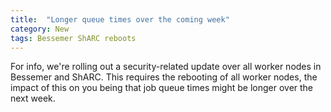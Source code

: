 ```yaml
---
title:  "Longer queue times over the coming week"
category: New
tags: Bessemer ShARC reboots
---
```


For info, we're rolling out a security-related update over all worker nodes in Bessemer and ShARC.  This requires the rebooting of all worker nodes, the impact of this on you being that job queue times might be longer over the next week.
